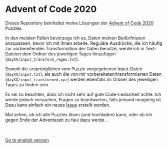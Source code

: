 # Advent of Code 2020 #

Dieses Repository beinhaltet meine Lösungen der [Advent of Code 2020](https://adventofcode.com/2020) Puzzles.

In den meisten Fällen bevorzuge ich es, Daten meinen Bedürfnissen anzupassen, bevor ich mit ihnen arbeite. Reguläre Ausdrücke, die ich häufig zur vorbereitenden Transformation der Daten benutze, werde ich in Text-Dateien dem Ordner des jeweiligen Tages hinzufügen (`dayXX/input_transform_regex.txt`).

Sowohl die ursprünglichen vom Puzzle vorgegebenen Input-Daten (`dayXX/input.txt`), als auch die von mir vorbereiteten/transformierten Daten (`dayXX/input_transformed.xyz`) werden ebenfalls im Ordner des jeweiligen Tages zu finden sein.

Es sei zu beachten, dass ich nicht sehr auf gute Code-Lesbarkeit achte. Ich werde jedoch versuchen, Fragen zu beantworten, falls jemand neugierig ist. Dazu kann einfach ein neues [Issue](../../issues) erstellt werden.

Mal sehen, ob ich alle Puzzles lösen (und hochladen) kann, oder ob ich gegen Ende der Adventszeit zu faul dazu werde...

<br><br>[Go to english version](README.md)
